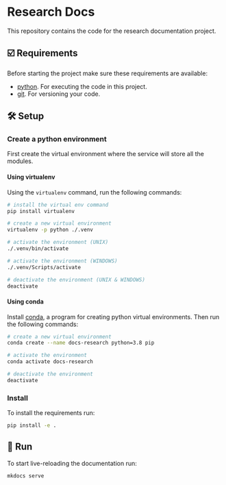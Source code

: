 # Research Docs

This repository contains the code for the research documentation project.

## ☑️ Requirements

Before starting the project make sure these requirements are available:

- [python][python]. For executing the code in this project.
- [git][git]. For versioning your code.

## 🛠️ Setup

### Create a python environment

First create the virtual environment where the service will store all the modules.

#### Using virtualenv

Using the `virtualenv` command, run the following commands:

```bash
# install the virtual env command
pip install virtualenv

# create a new virtual environment
virtualenv -p python ./.venv

# activate the environment (UNIX)
./.venv/bin/activate

# activate the environment (WINDOWS)
./.venv/Scripts/activate

# deactivate the environment (UNIX & WINDOWS)
deactivate
```

#### Using conda

Install [conda][conda], a program for creating python virtual environments. Then run the following commands:

```bash
# create a new virtual environment
conda create --name docs-research python=3.8 pip

# activate the environment
conda activate docs-research

# deactivate the environment
deactivate
```

### Install

To install the requirements run:

```bash
pip install -e .
```

## 🚀 Run

To start live-reloading the documentation run:

```bash
mkdocs serve
```

[python]: https://www.python.org/
[conda]: https://www.anaconda.com/
[git]: https://git-scm.com/

